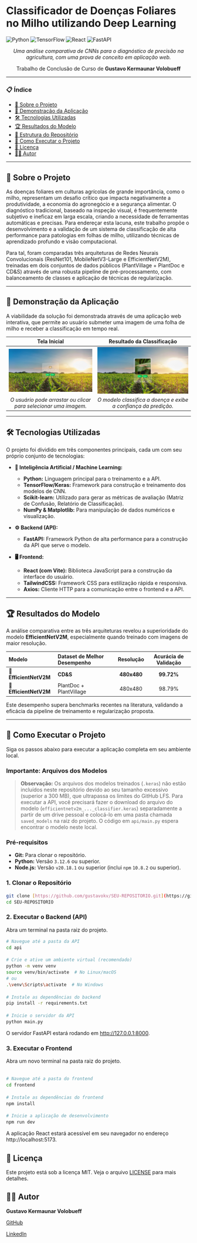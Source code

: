 # Classificador de Doenças Foliares no Milho utilizando Deep Learning

![Python](https://img.shields.io/badge/Python-3.12-3776AB?style=for-the-badge&logo=python&logoColor=white)
![TensorFlow](https://img.shields.io/badge/TensorFlow-2.x-FF6F00?style=for-the-badge&logo=tensorflow&logoColor=white)
![React](https://img.shields.io/badge/React-18.x-61DAFB?style=for-the-badge&logo=react&logoColor=black)
![FastAPI](https://img.shields.io/badge/FastAPI-0.x-009688?style=for-the-badge&logo=fastapi&logoColor=white)

<p align="center">
  <em>Uma análise comparativa de CNNs para o diagnóstico de precisão na agricultura, com uma prova de conceito em aplicação web.</em>
</p>
<p align="center">
  Trabalho de Conclusão de Curso de <strong>Gustavo Kermaunar Volobueff</strong>
</p>

---

### 📋 Índice

- [📖 Sobre o Projeto](#-sobre-o-projeto)
- [📸 Demonstração da Aplicação](#-demonstração-da-aplicação)
- [🛠️ Tecnologias Utilizadas](#️-tecnologias-utilizadas)
- [🏆 Resultados do Modelo](#-resultados-do-modelo)
- [📂 Estrutura do Repositório](#-estrutura-do-repositório)
- [🚀 Como Executar o Projeto](#-como-executar-o-projeto)
- [📜 Licença](#-licença)
- [👨‍💻 Autor](#-autor)

---

## 📖 Sobre o Projeto

As doenças foliares em culturas agrícolas de grande importância, como o milho, representam um desafio crítico que impacta negativamente a produtividade, a economia do agronegócio e a segurança alimentar. O diagnóstico tradicional, baseado na inspeção visual, é frequentemente subjetivo e ineficaz em larga escala, criando a necessidade de ferramentas automáticas e precisas. Para endereçar esta lacuna, este trabalho propõe o desenvolvimento e a validação de um sistema de classificação de alta performance para patologias em folhas de milho, utilizando técnicas de aprendizado profundo e visão computacional.

Para tal, foram comparadas três arquiteturas de Redes Neurais Convolucionais (ResNet101, MobileNetV3-Large e EfficientNetV2M), treinadas em dois conjuntos de dados públicos (PlantVillage + PlantDoc e CD\&S) através de uma robusta pipeline de pré-processamento, com balanceamento de classes e aplicação de técnicas de regularização.

---

## 📸 Demonstração da Aplicação

A viabilidade da solução foi demonstrada através de uma aplicação web interativa, que permite ao usuário submeter uma imagem de uma folha de milho e receber a classificação em tempo real.

| Tela Inicial | Resultado da Classificação |
| :---: | :---: |
| ![Tela Inicial da Aplicação](.github/assets/page1.png) | ![Tela de Resultado](.github/assets/page2.png) |
| *O usuário pode arrastar ou clicar para selecionar uma imagem.* | *O modelo classifica a doença e exibe a confiança da predição.* |

---

## 🛠️ Tecnologias Utilizadas

O projeto foi dividido em três componentes principais, cada um com seu próprio conjunto de tecnologias:

- **🤖 Inteligência Artificial / Machine Learning:**
  - **Python:** Linguagem principal para o treinamento e a API.
  - **TensorFlow/Keras:** Framework para construção e treinamento dos modelos de CNN.
  - **Scikit-learn:** Utilizado para gerar as métricas de avaliação (Matriz de Confusão, Relatório de Classificação).
  - **NumPy & Matplotlib:** Para manipulação de dados numéricos e visualização.

- **⚙️ Backend (API):**
  - **FastAPI:** Framework Python de alta performance para a construção da API que serve o modelo.

- **🖥️ Frontend:**
  - **React (com Vite):** Biblioteca JavaScript para a construção da interface do usuário.
  - **TailwindCSS:** Framework CSS para estilização rápida e responsiva.
  - **Axios:** Cliente HTTP para a comunicação entre o frontend e a API.

---

## 🏆 Resultados do Modelo

A análise comparativa entre as três arquiteturas revelou a superioridade do modelo **EfficientNetV2M**, especialmente quando treinado com imagens de maior resolução.

| Modelo | Dataset de Melhor Desempenho | Resolução | Acurácia de Validação |
| :--- | :--- | :---: | :---: |
| 🥇 **EfficientNetV2M** | **CD&S** | **480x480** | **99.72%** |
| 🥈 **EfficientNetV2M** | PlantDoc + PlantVillage | 480x480 | 98.79% |

Este desempenho supera benchmarks recentes na literatura, validando a eficácia da pipeline de treinamento e regularização proposta.

---

## 🚀 Como Executar o Projeto

Siga os passos abaixo para executar a aplicação completa em seu ambiente local.

### **Importante: Arquivos dos Modelos**

> **Observação:** Os arquivos dos modelos treinados (`.keras`) não estão incluídos neste repositório devido ao seu tamanho excessivo (superior a 300 MB), que ultrapassa os limites do GitHub LFS. Para executar a API, você precisará fazer o download do arquivo do modelo (`efficientnetv2m_..._classifier.keras`) separadamente a partir de um drive pessoal e colocá-lo em uma pasta chamada `saved_models` na raiz do projeto. O código em `api/main.py` espera encontrar o modelo neste local.

### Pré-requisitos

- **Git:** Para clonar o repositório.
- **Python:** Versão `3.12.6` ou superior.
- **Node.js:** Versão `v20.18.1` ou superior (inclui `npm` `10.8.2` ou superior).

### 1. Clonar o Repositório

```bash
git clone [https://github.com/gustavokv/SEU-REPOSITORIO.git](https://github.com/gustavokv/SEU-REPOSITORIO.git)
cd SEU-REPOSITORIO
```

### 2. Executar o Backend (API)
Abra um terminal na pasta raiz do projeto.

```bash
# Navegue até a pasta da API
cd api

# Crie e ative um ambiente virtual (recomendado)
python -m venv venv
source venv/bin/activate  # No Linux/macOS
# ou
.\venv\Scripts\activate  # No Windows

# Instale as dependências do backend
pip install -r requirements.txt

# Inicie o servidor da API
python main.py
```
O servidor FastAPI estará rodando em http://127.0.0.1:8000.

### 3. Executar o Frontend
Abra um novo terminal na pasta raiz do projeto.

```bash

# Navegue até a pasta do frontend
cd frontend

# Instale as dependências do frontend
npm install

# Inicie a aplicação de desenvolvimento
npm run dev

```

A aplicação React estará acessível em seu navegador no endereço http://localhost:5173.

## 📜 Licença

Este projeto está sob a licença MIT. Veja o arquivo [LICENSE](LICENSE) para mais detalhes.

## 👨‍💻 Autor
<b>Gustavo Kermaunar Volobueff</b>

[GitHub](https://github.com/gustavokv)

[LinkedIn](https://www.linkedin.com/in/gustavo-kermaunar-volobueff)
